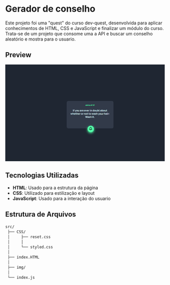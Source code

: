 # Gerador de conselho

Este projeto foi uma "quest" do curso dev-quest, desenvolvida para aplicar conhecimentos de HTML, CSS e JavaScript e finalizar um módulo do curso. Trata-se de um projeto que consome uma a API e buscar um conselho aleatório e mostra para o usuario.


## Preview

![Preview do Projeto](./src/img/Screenshot_1.png)


## Tecnologias Utilizadas
- **HTML**: Usado para a estrutura da página
- **CSS**: Utilizado para estilização e layout
- **JavaScript**: Usado para a interação do usuario


## Estrutura de Arquivos
```plaintext
src/
 ├── CSS/
 │     ├── reset.css
 │     │
 │     └── styled.css 
 │ 
 ├── index.HTML
 │
 ├── img/
 │ 
 └── index.js

```
